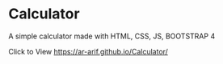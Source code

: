 # Calculator
A simple calculator made with HTML, CSS, JS, BOOTSTRAP 4

Click to View https://ar-arif.github.io/Calculator/
